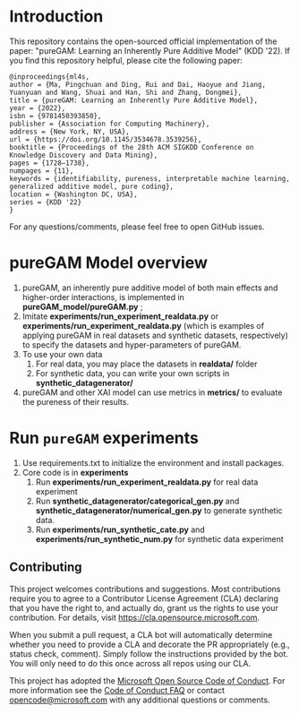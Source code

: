 # Introduction

This repository contains the open-sourced official implementation of the paper:
"pureGAM: Learning an Inherently Pure Additive Model" (KDD '22). If you find this
repository helpful, please cite the following paper:

```
@inproceedings{ml4s,
author = {Ma, Pingchuan and Ding, Rui and Dai, Haoyue and Jiang, Yuanyuan and Wang, Shuai and Han, Shi and Zhang, Dongmei},
title = {pureGAM: Learning an Inherently Pure Additive Model},
year = {2022},
isbn = {9781450393850},
publisher = {Association for Computing Machinery},
address = {New York, NY, USA},
url = {https://doi.org/10.1145/3534678.3539256},
booktitle = {Proceedings of the 28th ACM SIGKDD Conference on Knowledge Discovery and Data Mining},
pages = {1728–1738},
numpages = {11},
keywords = {identifiability, pureness, interpretable machine learning, generalized additive model, pure coding},
location = {Washington DC, USA},
series = {KDD '22}
}
```

For any questions/comments, please feel free to open GitHub issues.

# pureGAM Model overview
1. pureGAM, an inherently pure additive model of both main effects and higher-order interactions, is implemented
in __pureGAM_model/pureGAM.py__ ;
2. Imitate __experiments/run_experiment_realdata.py__ or __experiments/run_experiment_realdata.py__ 
(which is examples of applying pureGAM in real datasets and synthetic datasets, respectively) to specify 
the datasets and hyper-parameters of pureGAM.
3. To use your own data
   1. For real data, you may place the datasets in __realdata/__ folder
   2. For synthetic data, you can write your own scripts in __synthetic_datagenerator/__
4. pureGAM and other XAI model can use metrics in __metrics/__ to evaluate the pureness of their results.

# Run `pureGAM` experiments

1. Use requirements.txt to initialize the environment and install packages.
2. Core code is in __experiments__
   1. Run __experiments/run_experiment_realdata.py__ for real data experiment
   2. Run __synthetic_datagenerator/categorical_gen.py__ and __synthetic_datagenerator/numerical_gen.py__ 
   to generate synthetic data.
   3. Run __experiments/run_synthetic_cate.py__ and __experiments/run_synthetic_num.py__ for synthetic data experiment


<!--
## MMPC, REAL and others

We are still working on making our implementation on MMPC and REAL publicly
available. Please stay tuned. 

You may also modify the `estimate_bn` method to support other algorithms as long
as it returns a valid instance of `pgmpy.models.BayesianNetwork`.
-->


<!--
## known issues
1. Due to the limitation of this implementation, for categorical data with arbitrary interactions that is 
   not grid-close, `pureGAM` can throw an exception and crush.
-->

## Contributing

This project welcomes contributions and suggestions.  Most contributions require you to agree to a
Contributor License Agreement (CLA) declaring that you have the right to, and actually do, grant us
the rights to use your contribution. For details, visit https://cla.opensource.microsoft.com.

When you submit a pull request, a CLA bot will automatically determine whether you need to provide
a CLA and decorate the PR appropriately (e.g., status check, comment). Simply follow the instructions
provided by the bot. You will only need to do this once across all repos using our CLA.

This project has adopted the [Microsoft Open Source Code of Conduct](https://opensource.microsoft.com/codeofconduct/).
For more information see the [Code of Conduct FAQ](https://opensource.microsoft.com/codeofconduct/faq/) or
contact [opencode@microsoft.com](mailto:opencode@microsoft.com) with any additional questions or comments.
